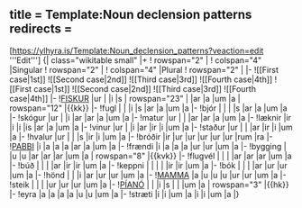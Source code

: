 title = Template:Noun declension patterns
redirects =
---

<noinclude><span class="user-show">[https://ylhyra.is/Template:Noun_declension_patterns?veaction=edit '''Edit''']</span>
</noinclude>
{| class="wikitable small"
|+
! rowspan="2" |
! colspan="4" |Singular
! rowspan="2" |
! colspan="4" |Plural
! rowspan="2" |
|-
![[First case|1st]]
![[Second case|2nd]]
![[Third case|3rd]]
![[Fourth case|4th]]
![[First case|1st]]
![[Second case|2nd]]
![[Third case|3rd]]
![[Fourth case|4th]]
|-
!<u>FISKUR</u>
|ur
|
|i
|s
| rowspan="23" |
|ar
|a
|um
|a
| rowspan="12" |{{kk}}
|-
!fugl
|
|
|i
|s
|ar
|a
|um
|a
|-
!bjór
|
|
|
|s
|ar
|a
|um
|a
|-
!skógur
|ur
|
|i
|ar
|ar
|a
|um
|a
|-
!matur
|ur
|
|
|ar
|ar
|a
|um
|a
|-
!læknir
|ir
|i
|i
|is
|ar
|a
|um
|a
|-
!vinur
|ur
|
|i
|ar
|ir
|i
|um
|a
|-
!staður
|ur
|
|
|ar
|ir
|i
|um
|a
|-
!hvalur
|ur
|
|
|s
|ir
|i
|um
|a
|-
!bróðir
|ir
|ur
|ur
|ur
|ur
|ur
|rum
|ra
|-
!<u>PABBI</u>
|i
|a
|a
|a
|ar
|a
|um
|a
|-
!frændi
|i
|a
|a
|a
|ur
|ur
|um
|a
|-
!bygging
|
|u
|u
|ar
|ar
|ar
|um
|a
| rowspan="8" |{{kvk}}
|-
!flugvél
|
|
|
|ar
|ar
|ar
|um
|a
|-
!búð
|
|
|
|ar
|ir
|ir
|um
|a
|-
!keppni
|
|
|
|
|ir
|ir
|um
|a
|-
!bók
|
|
|
|ar
|ur
|ur
|um
|a
|-
!hönd
|
|
|i
|ar
|ur
|ur
|um
|a
|-
!<u>MAMMA</u>
|a
|u
|u
|u
|ur
|ur
|um
|a
|-
!steik
|
|
|
|ur
|ur
|ur
|um
|a
|-
!<u>PÍANÓ</u>
|
|
|i
|s
|
|
|um
|a
| rowspan="3" |{{hk}}
|-
!eyra
|a
|a
|a
|a
|u
|u
|um
|a
|-
!stræti
|i
|i
|um
|a
|i
|i
|um
|a
|}